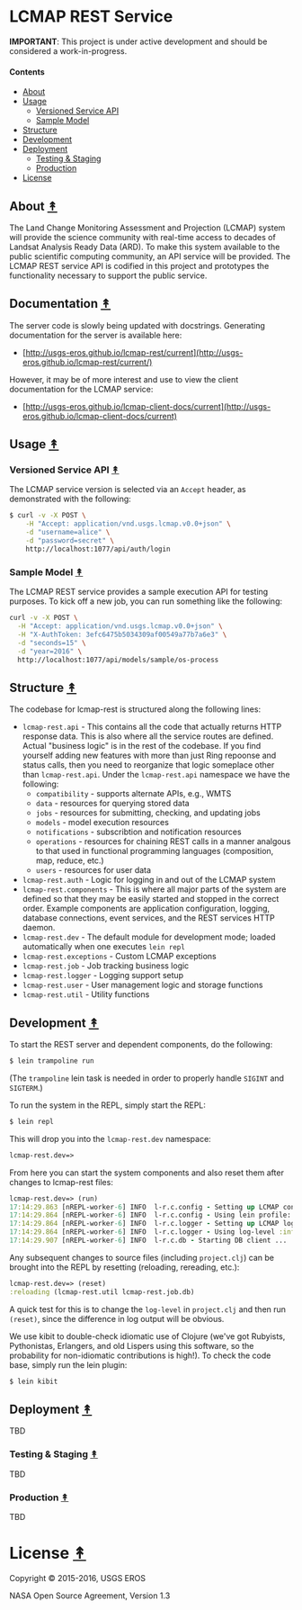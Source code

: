 # LCMAP REST Service

**IMPORTANT**: This project is under active development and should be
considered a work-in-progress.

#### Contents

* [About](#about-)
* [Usage](#usage-)
  * [Versioned Service API](#versioned-service-api-)
  * [Sample Model](#sample-model-)
* [Structure](#structure-)
* [Development](#development-)
* [Deployment](#deployment-)
  * [Testing & Staging](#testing--staging-)
  * [Production](#production-)
* [License](#license-)

## About [&#x219F;](#contents)

The Land Change Monitoring Assessment and Projection (LCMAP) system will
provide the science community with real-time access to decades of Landsat
Analysis Ready Data (ARD). To make this system available to the public
scientific computing community, an API service will be provided. The
LCMAP REST service API is codified in this project and prototypes the
functionality necessary to support the public service.


## Documentation [&#x219F;](#contents)

The server code is slowly being updated with docstrings. Generating documentation for the server is available here:

* [http://usgs-eros.github.io/lcmap-rest/current](http://usgs-eros.github.io/lcmap-rest/current/)

However, it may be of more interest and use to view the client documentation for the LCMAP service:

* [http://usgs-eros.github.io/lcmap-client-docs/current](http://usgs-eros.github.io/lcmap-client-docs/current)


## Usage [&#x219F;](#contents)


### Versioned Service API [&#x219F;](#contents)

The LCMAP service version is selected via an ``Accept`` header, as demonstrated
with the following:

```bash
$ curl -v -X POST \
    -H "Accept: application/vnd.usgs.lcmap.v0.0+json" \
    -d "username=alice" \
    -d "password=secret" \
    http://localhost:1077/api/auth/login
```


### Sample Model [&#x219F;](#contents)

The LCMAP REST service provides a sample execution API for testing purposes.
To kick off a new job, you can run something like the following:

```bash
curl -v -X POST \
  -H "Accept: application/vnd.usgs.lcmap.v0.0+json" \
  -H "X-AuthToken: 3efc6475b5034309af00549a77b7a6e3" \
  -d "seconds=15" \
  -d "year=2016" \
  http://localhost:1077/api/models/sample/os-process
```


## Structure [&#x219F;](#contents)

The codebase for lcmap-rest is structured along the following lines:

* ``lcmap-rest.api`` - This contains all the code that actually returns HTTP
  response data. This is also where all the service routes are defined. Actual
  "business logic" is in the rest of the codebase. If you find yourself adding
  new features with more than just Ring repoonse and status calls, then you
  need to reorganize that logic someplace other than ``lcmap-rest.api``. Under
  the ``lcmap-rest.api`` namespace we have the following:
    * ``compatibility`` - supports alternate APIs, e.g., WMTS
    * ``data`` - resources for querying stored data
    * ``jobs`` - resources for submitting, checking, and updating jobs
    * ``models`` - model execution resources
    * ``notifications`` - subscribtion and notification resources
    * ``operations`` - resources for chaining REST calls in a manner analgous
      to that used in functional programming languages (composition, map,
      reduce, etc.)
    * ``users`` - resources for user data
* ``lcmap-rest.auth`` - Logic for logging in and out of the LCMAP system
* ``lcmap-rest.components`` - This is where all major parts of the system are
  defined so that they may be easily started and stopped in the correct order.
  Example components are application configuration, logging, database
  connections, event services, and the REST services HTTP daemon.
* ``lcmap-rest.dev`` - The default module for development mode; loaded
  automatically when one executes ``lein repl``
* ``lcmap-rest.exceptions`` - Custom LCMAP exceptions
* ``lcmap-rest.job`` - Job tracking business logic
* ``lcmap-rest.logger`` - Logging support setup
* ``lcmap-rest.user`` - User management logic and storage functions
* ``lcmap-rest.util`` - Utility functions


## Development [&#x219F;](#contents)

To start the REST server and dependent components, do the following:

```bash
$ lein trampoline run
```

(The ``trampoline`` lein task is needed in order to properly handle ``SIGINT``
and ``SIGTERM``.)


To run the system in the REPL, simply start the REPL:

```bash
$ lein repl
```

This will drop you into the ``lcmap-rest.dev`` namespace:
```clojure
lcmap-rest.dev=>
```

From here you can start the system components and also reset them after changes
to lcmap-rest files:

```clojure
lcmap-rest.dev=> (run)
17:14:29.863 [nREPL-worker-6] INFO  l-r.c.config - Setting up LCMAP configuration ...
17:14:29.864 [nREPL-worker-6] INFO  l-r.c.config - Using lein profile: dev
17:14:29.864 [nREPL-worker-6] INFO  l-r.c.logger - Setting up LCMAP logging ...
17:14:29.864 [nREPL-worker-6] INFO  l-r.c.logger - Using log-level :info
17:14:29.907 [nREPL-worker-6] INFO  l-r.c.db - Starting DB client ...
```

Any subsequent changes to source files (including ``project.clj``) can be
brought into the REPL by resetting (reloading, rereading, etc.):

```clojure
lcmap-rest.dev=> (reset)
:reloading (lcmap-rest.util lcmap-rest.job.db)
```

A quick test for this is to change the ``log-level`` in ``project.clj`` and
then run ``(reset)``, since the difference in log output will be obvious.

We use kibit to double-check idiomatic use of Clojure (we've got Rubyists,
Pythonistas, Erlangers, and old Lispers using this software, so the probability
for non-idiomatic contributions is high!). To check the code base, simply run
the lein plugin:

```bash
$ lein kibit
```


## Deployment [&#x219F;](#contents)

TBD


### Testing & Staging [&#x219F;](#contents)

TBD


### Production [&#x219F;](#contents)

TBD


# License [&#x219F;](#contents)

Copyright © 2015-2016, USGS EROS

NASA Open Source Agreement, Version 1.3

